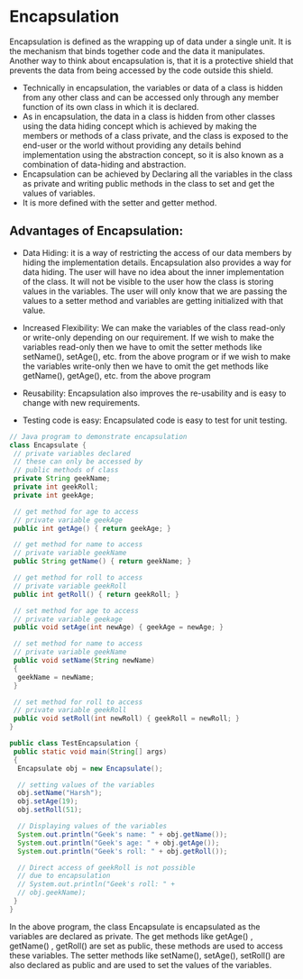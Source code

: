 # Encapsulation
Encapsulation is defined as the wrapping up of data under a single unit. 
It is the mechanism that binds together code and the data it manipulates. Another way to think about encapsulation is,
that it is a protective shield that prevents the data from being accessed by the code outside this shield. 

- Technically in encapsulation, the variables or data of a class is hidden from any other class and can be accessed only through any member function of its own class in which it is declared.
- As in encapsulation, the data in a class is hidden from other classes using the data hiding concept which is achieved by making the members or methods of a class private, and the class is exposed to the end-user or the world without providing any details behind implementation using the abstraction concept, so it is also known as a combination of data-hiding and abstraction.
- Encapsulation can be achieved by Declaring all the variables in the class as private and writing public methods in the class to set and get the values of variables.
- It is more defined with the setter and getter method.


## Advantages of Encapsulation:  

- Data Hiding: it is a way of restricting the access of our data members by hiding the implementation details. Encapsulation also provides a way for data hiding. The user will have no idea about the inner implementation of the class. It will not be visible to the user how the class is storing values in the variables. The user will only know that we are passing the values to a setter method and variables are getting initialized with that value.

- Increased Flexibility: We can make the variables of the class read-only or write-only depending on our requirement. If we wish to make the variables read-only then we have to omit the setter methods like setName(), setAge(), etc. from the above program or if we wish to make the variables write-only then we have to omit the get methods like getName(), getAge(), etc. from the above program

- Reusability: Encapsulation also improves the re-usability and is easy to change with new requirements.

- Testing code is easy: Encapsulated code is easy to test for unit testing.


``` java
// Java program to demonstrate encapsulation
class Encapsulate {
 // private variables declared
 // these can only be accessed by
 // public methods of class
 private String geekName;
 private int geekRoll;
 private int geekAge;

 // get method for age to access
 // private variable geekAge
 public int getAge() { return geekAge; }

 // get method for name to access
 // private variable geekName
 public String getName() { return geekName; }

 // get method for roll to access
 // private variable geekRoll
 public int getRoll() { return geekRoll; }

 // set method for age to access
 // private variable geekage
 public void setAge(int newAge) { geekAge = newAge; }

 // set method for name to access
 // private variable geekName
 public void setName(String newName)
 {
  geekName = newName;
 }

 // set method for roll to access
 // private variable geekRoll
 public void setRoll(int newRoll) { geekRoll = newRoll; }
}

public class TestEncapsulation {
 public static void main(String[] args)
 {
  Encapsulate obj = new Encapsulate();

  // setting values of the variables
  obj.setName("Harsh");
  obj.setAge(19);
  obj.setRoll(51);

  // Displaying values of the variables
  System.out.println("Geek's name: " + obj.getName());
  System.out.println("Geek's age: " + obj.getAge());
  System.out.println("Geek's roll: " + obj.getRoll());

  // Direct access of geekRoll is not possible
  // due to encapsulation
  // System.out.println("Geek's roll: " +
  // obj.geekName);
 }
}

```

In the above program, the class Encapsulate is encapsulated as the variables are declared as private. 
The get methods like getAge() , getName() , getRoll() are set as public, these methods are used to access these variables. 
The setter methods like setName(), setAge(), setRoll() are also declared as public and are used to set the values of the variables.

